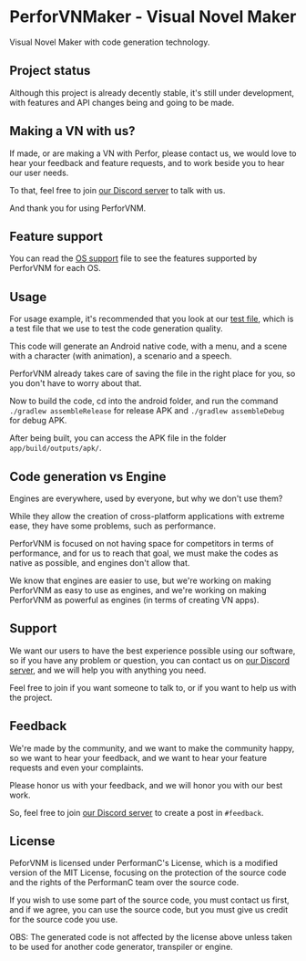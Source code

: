 # PerforVNMaker - Visual Novel Maker

Visual Novel Maker with code generation technology.

## Project status

Although this project is already decently stable, it's still under development, with features and API changes being and going to be made.

## Making a VN with us?

If made, or are making a VN with Perfor, please contact us, we would love to hear your feedback and feature requests, and to work beside you to hear our user needs.

To that, feel free to join [our Discord server](https://discord.gg/uPveNfTuCJ) to talk with us.

And thank you for using PerforVNM.

## Feature support

You can read the [OS support](OS_SUPPORT.md) file to see the features supported by PerforVNM for each OS.

## Usage

For usage example, it's recommended that you look at our [test file](src/perforvnm.js), which is a test file that we use to test the code generation quality.

This code will generate an Android native code, with a menu, and a scene with a character (with animation), a scenario and a speech.

PerforVNM already takes care of saving the file in the right place for you, so you don't have to worry about that.

Now to build the code, cd into the android folder, and run the command `./gradlew assembleRelease` for release APK and `./gradlew assembleDebug` for debug APK.

After being built, you can access the APK file in the folder `app/build/outputs/apk/`.

## Code generation vs Engine

Engines are everywhere, used by everyone, but why we don't use them?

While they allow the creation of cross-platform applications with extreme ease, they have some problems, such as performance.

PerforVNM is focused on not having space for competitors in terms of performance, and for us to reach that goal, we must make the codes as native as possible, and engines don't allow that.

We know that engines are easier to use, but we're working on making PerforVNM as easy to use as engines, and we're working on making PerforVNM as powerful as engines (in terms of creating VN apps).

## Support

We want our users to have the best experience possible using our software, so if you have any problem or question, you can contact us on [our Discord server](https://discord.gg/uPveNfTuCJ), and we will help you with anything you need.

Feel free to join if you want someone to talk to, or if you want to help us with the project.

## Feedback

We're made by the community, and we want to make the community happy, so we want to hear your feedback, and we want to hear your feature requests and even your complaints.

Please honor us with your feedback, and we will honor you with our best work.

So, feel free to join [our Discord server](https://discord.gg/uPveNfTuCJ) to create a post in `#feedback`.

## License

PeforVNM is licensed under PerformanC's License, which is a modified version of the MIT License, focusing on the protection of the source code and the rights of the PerformanC team over the source code.

If you wish to use some part of the source code, you must contact us first, and if we agree, you can use the source code, but you must give us credit for the source code you use.

OBS: The generated code is not affected by the license above unless taken to be used for another code generator, transpiler or engine.
